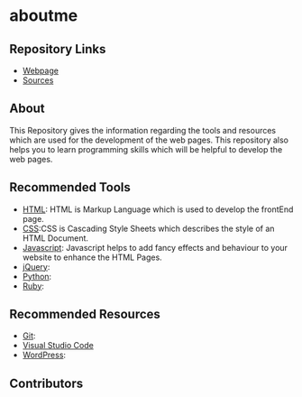 # aboutme

## Repository Links

- [Webpage](https://nandinidoppalapudi.github.io/aboutme/)
- [Sources](https://github.com/Nandinidoppalapudi/aboutme)

## About

This Repository gives the information regarding the tools and resources which are used for the development of the web pages. This repository also helps you to learn programming skills which will be helpful to develop the web pages.

## Recommended Tools 

- [HTML](https://www.w3schools.com/html/): HTML is Markup Language which is used to develop the frontEnd page.
- [CSS](https://www.w3schools.com/css/):CSS is Cascading Style Sheets which describes the style of an HTML Document.
- [Javascript](https://www.codecademy.com/learn/learn-javascript): Javascript helps to add fancy effects and behaviour to your website to enhance the HTML Pages. 
- [jQuery](https://www.w3schools.com/jquery/):
- [Python](https://www.learnpython.org/):
- [Ruby](https://www.codecademy.com/learn/learn-ruby):


## Recommended Resources

- [Git](https://git-scm.com/):
- [Visual Studio Code](https://code.visualstudio.com/)
- [WordPress](www.wordpress.com):

## Contributors

